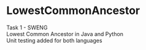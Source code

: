 # LowestCommonAncestor
Task 1 - SWENG\
Lowest Common Ancestor in Java and Python\
Unit testing added for both languages
